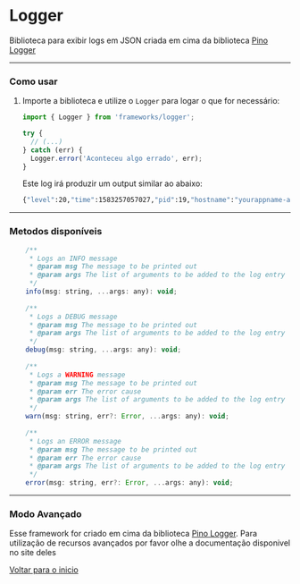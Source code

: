 # Logger

Biblioteca para exibir logs em JSON criada em cima da biblioteca [Pino Logger](https://github.com/pinojs/pino)

---

### Como usar

1. Importe a biblioteca e utilize o `Logger` para logar o que for necessário:

   ```javascript
   import { Logger } from 'frameworks/logger';

   try {
     // (...)
   } catch (err) {
     Logger.error('Aconteceu algo errado', err);
   }
   ```

   Este log irá produzir um output similar ao abaixo:

   ```bash
   {"level":20,"time":1583257057027,"pid":19,"hostname":"yourappname-api-d986c964b-sslmk","name":"yourappname-api","msg":"Aconteceu algo errado", "trace": "Uncaught Error: at method (mycode.ts:5:27)","v":1}
   ```

--- 

### Metodos disponíveis 

```javascript
    /**
     * Logs an INFO message
     * @param msg The message to be printed out
     * @param args The list of arguments to be added to the log entry
     */
    info(msg: string, ...args: any): void;
  
    /**
     * Logs a DEBUG message
     * @param msg The message to be printed out
     * @param args The list of arguments to be added to the log entry
     */
    debug(msg: string, ...args: any): void;
  
    /**
     * Logs a WARNING message
     * @param msg The message to be printed out
     * @param err The error cause
     * @param args The list of arguments to be added to the log entry
     */
    warn(msg: string, err?: Error, ...args: any): void;
  
    /**
     * Logs an ERROR message
     * @param msg The message to be printed out
     * @param err The error cause
     * @param args The list of arguments to be added to the log entry
     */
    error(msg: string, err?: Error, ...args: any): void;
```

---

### Modo Avançado

Esse framework for criado em cima da biblioteca [Pino Logger](https://github.com/pinojs/pino).
Para utilização de recursos avançados por favor olhe a documentação disponivel no site deles

[Voltar para o inicio](../../../../README.md)